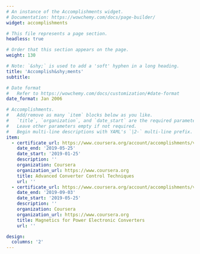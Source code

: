 ```yaml
---
# An instance of the Accomplishments widget.
# Documentation: https://wowchemy.com/docs/page-builder/
widget: accomplishments

# This file represents a page section.
headless: true

# Order that this section appears on the page.
weight: 130

# Note: `&shy;` is used to add a 'soft' hyphen in a long heading.
title: 'Accomplish&shy;ments'
subtitle:

# Date format
#   Refer to https://wowchemy.com/docs/customization/#date-format
date_format: Jan 2006

# Accomplishments.
#   Add/remove as many `item` blocks below as you like.
#   `title`, `organization`, and `date_start` are the required parameters.
#   Leave other parameters empty if not required.
#   Begin multi-line descriptions with YAML's `|2-` multi-line prefix.
item:
  - certificate_url: https://www.coursera.org/account/accomplishments/verify/VKVHB6SX394W
    date_end: '2019-05-25'
    date_start: '2019-01-25'
    description: ''
    organization: Coursera
    organization_url: https://www.coursera.org
    title: Advanced Converter Control Techniques
    url: ''
  - certificate_url: https://www.coursera.org/account/accomplishments/verify/7HGSRER5GUBB
    date_end: '2019-09-03'
    date_start: '2019-05-25'
    description: ''
    organization: Coursera
    organization_url: https://www.coursera.org
    title: Magnetics for Power Electronic Converters
    url: ''

design:
  columns: '2'
---
```

